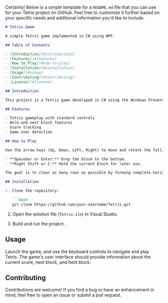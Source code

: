 Certainly! Below is a simple template for a `README.md` file that you can use for your Tetris project on GitHub. Feel free to customize it further based on your specific needs and additional information you'd like to include.

```markdown
# Tetris Game

A simple Tetris game implemented in C# using WPF.

## Table of Contents

- [Introduction](#introduction)
- [Features](#features)
- [How to Play](#how-to-play)
- [Installation](#installation)
- [Usage](#usage)
- [Contributing](#contributing)
- [License](#license)

## Introduction

This project is a Tetris game developed in C# using the Windows Presentation Foundation (WPF) framework. It aims to provide a classic Tetris gaming experience with a user-friendly interface.

## Features

- Tetris gameplay with standard controls
- Hold and next block features
- Score tracking
- Game over detection

## How to Play

Use the arrow keys (Up, Down, Left, Right) to move and rotate the falling Tetris blocks. Additional controls include:

- **Spacebar or Enter:** Drop the block to the bottom.
- **Right Shift or C:** Hold the current block for later use.

The goal is to clear as many rows as possible by forming complete horizontal lines.

## Installation

1. Clone the repository:

   ```bash
   git clone https://github.com/your-username/Tetris.git
   ```

2. Open the solution file (`Tetris.sln`) in Visual Studio.

3. Build and run the project.

## Usage

Launch the game, and use the keyboard controls to navigate and play Tetris. The game's user interface should provide information about the current score, next block, and held block.

## Contributing

Contributions are welcome! If you find a bug or have an enhancement in mind, feel free to open an issue or submit a pull request.
